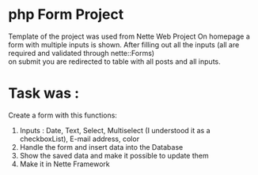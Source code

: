 # php Form Project

Template of the project was used from Nette Web Project
On homepage a form with multiple inputs is shown.
After filling out all the inputs (all are required and validated through nette::Forms) <br>
on submit you are redirected to table with all posts and all inputs. <br>

# Task was :

Create a form with this functions:<br>

1. Inputs : Date, Text, Select, Multiselect (I understood it as a checkboxList), E-mail address, color <br>
2. Handle the form and insert data into the Database <br>
3. Show the saved data and make it possible to update them <br>
4. Make it in Nette Framework <br>
